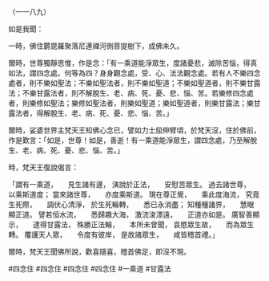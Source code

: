 （一一八九）

如是我聞：

一時，佛住欝毘羅聚落尼連禪河側菩提樹下，成佛未久。

爾時，世尊獨靜思惟，作是念：「有一乘道能淨眾生，度諸憂悲，滅除苦惱，得真如法，謂四念處。何等為四？身身觀念處，受、心、法法觀念處。若有人不樂四念處者，則不樂如聖法；不樂如聖法者，則不樂如聖道；不樂如聖道者，則不樂甘露法；不樂甘露法者，則不解脫生、老、病、死、憂、悲、惱、苦。若樂修四念處者，則樂修如聖法；樂修如聖法者，則樂如聖道；樂如聖道者，則樂甘露法；樂甘露法者，得解脫生、老、病、死、憂、悲、惱、苦。」

爾時，娑婆世界主梵天王知佛心念已，譬如力士屈伸臂頃，於梵天沒，住於佛前，作是歎言：「如是，世尊！如是，善逝！有一乘道能淨眾生，謂四念處，乃至解脫生、老、病、死、憂、悲、惱、苦。」

時，梵天王復說偈言：

「謂有一乘道，　　見生諸有邊，
演說於正法，　　安慰苦眾生。
過去諸世尊，　　以乘斯道度；
當來諸世尊，　　亦度乘斯道。
現在尊正覺，　　乘此度海流，
究竟生死際，　　調伏心清淨，
於生死輪轉，　　悉已永消盡；
知種種諸界，　　慧眼顯正道。
譬若恒水流，　　悉歸趣大海，
激流浚漂遠，　　正道亦如是。
廣智善顯示，　　逮得甘露法，
殊勝正法輪，　　本所未曾聞，
哀愍眾生故，　　而為眾生轉。
覆護天人眾，　　令度有彼岸，
是故諸眾生，　　咸皆稽首禮。」

爾時，梵天王聞佛所說，歡喜隨喜，稽首佛足，即沒不現。




#四念住
#四念住
#四念住
#四念住
#一乘道
#甘露法
